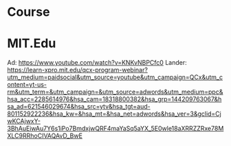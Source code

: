 # Course
# MIT.Edu
Ad: https://www.youtube.com/watch?v=KNKvNBPCfc0
Lander: https://learn-xpro.mit.edu/qcx-program-webinar?utm_medium=paidsocial&utm_source=youtube&utm_campaign=QCx&utm_content=yt-us-rm&utm_term=&utm_campaign=&utm_source=adwords&utm_medium=ppc&hsa_acc=2285614976&hsa_cam=18318800382&hsa_grp=144209763067&hsa_ad=621546029674&hsa_src=ytv&hsa_tgt=aud-801152922236&hsa_kw=&hsa_mt=&hsa_net=adwords&hsa_ver=3&gclid=CjwKCAjwxY-3BhAuEiwAu7Y6s1iPo7BmdxjwQRF4maYaSq5aYX_5E0wle18aXRRZZRxe78MXLC9RRhoCIVAQAvD_BwE
